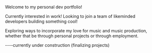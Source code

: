 Welcome to my personal dev portfolio!

Currently interested in work! Looking to join a team of likeminded developers building something cool!

Exploring ways to incorporate my love for music and music production, whether that be through personal projects or through employment.

----currently under construction (finalizing projects)
